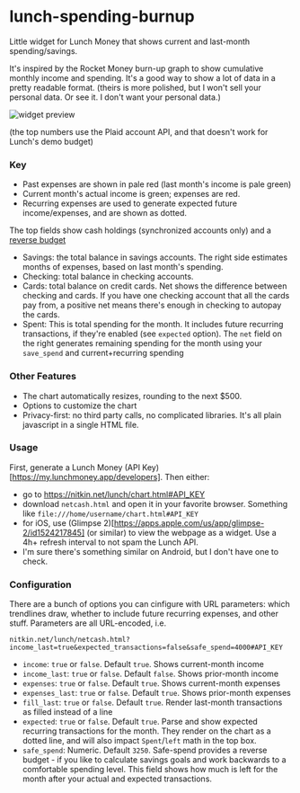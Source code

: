 # lunch-spending-burnup
Little widget for Lunch Money that shows current and last-month spending/savings.

It's inspired by the Rocket Money burn-up graph to show cumulative monthly income
and spending. It's a good way to show a lot of data in a pretty readable format.
(theirs is more polished, but I won't sell your personal data. Or see it.
I don't want your personal data.)

![widget preview](https://github.com/user-attachments/assets/0def4828-50bf-4389-a84e-d096213f5f0d)

(the top numbers use the Plaid account API, and that doesn't work for Lunch's demo budget)

### Key
 - Past expenses are shown in pale red (last month's income is pale green)
 - Current month's actual income is green; expenses are red.
 - Recurring expenses are used to generate expected future income/expenses,
   and are shown as dotted.

The top fields show cash holdings (synchronized accounts only) and a [reverse budget](https://lunchmoney.app/blog/pay-yourself-first-reverse-budgeting)
 - Savings: the total balance in savings accounts. The right side
   estimates months of expenses, based on last month's spending.
 - Checking: total balance in checking accounts.
 - Cards: total balance on credit cards. Net shows the difference
   between checking and cards. If you have one checking
   account that all the cards pay from, a positive net means there's
   enough in checking to autopay the cards.
 - Spent: This is total spending for the month. It includes future
   recurring transactions, if they're enabled (see `expected` option).
   The `net` field on the right generates remaining spending for the
   month using your `save_spend` and current+recurring spending 
   
### Other Features
 - The chart automatically resizes, rounding to the next $500.
 - Options to customize the chart
 - Privacy-first: no third party calls, no complicated libraries.
   It's all plain javascript in a single HTML file.

### Usage
First, generate a Lunch Money (API Key)[https://my.lunchmoney.app/developers]. Then either:
 - go to https://nitkin.net/lunch/chart.html#API_KEY
 - download `netcash.html` and open it in your favorite browser. Something like
   `file:///home/username/chart.html#API_KEY`
 - for iOS, use (Glimpse 2)[https://apps.apple.com/us/app/glimpse-2/id1524217845] (or similar)
   to view the webpage as a widget. Use a 4h+ refresh interval to not spam the Lunch API.
 - I'm sure there's something similar on Android, but I don't have one to check.

### Configuration
There are a bunch of options you can cinfigure with URL parameters: which trendlines draw,
whether to include future recurring expenses, and other stuff. Parameters are all URL-encoded, i.e.
```
nitkin.net/lunch/netcash.html?income_last=true&expected_transactions=false&safe_spend=4000#API_KEY
```

 - `income`: `true` or `false`. Default `true`. Shows current-month income
 - `income_last`: `true` or `false`. Default `false`. Shows prior-month income
 - `expenses`: `true` or `false`. Default `true`. Shows current-month expenses
 - `expenses_last`: `true` or `false`. Default `true`. Shows prior-month expenses
 - `fill_last`: `true` or `false`. Default `true`. Render last-month transactions as filled instead of a line
 - `expected`: `true` or `false`. Default `true`. Parse and show expected
        recurring transactions for the month. They render on the chart as a dotted line,
        and will also impact `Spent`/`left` math in the top box.
 - `safe_spend`: Numeric. Default `3250`. Safe-spend provides a reverse budget -
        if you like to calculate savings goals and work backwards to
        a comfortable spending level. This field shows how much is left
        for the month after your actual and expected transactions.
